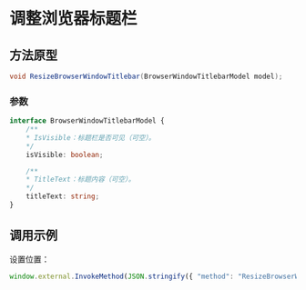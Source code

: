 # 调整浏览器标题栏


## 方法原型

```csharp
void ResizeBrowserWindowTitlebar(BrowserWindowTitlebarModel model);
```

### 参数

```ts
interface BrowserWindowTitlebarModel {
    /**
    * IsVisible：标题栏是否可见（可空）。
    */
    isVisible: boolean;

    /**
    * TitleText：标题内容（可空）。
    */
    titleText: string;
}
```

## 调用示例

设置位置：

```ts
window.external.InvokeMethod(JSON.stringify({ "method": "ResizeBrowserWindowTitlebar", "args": JSON.stringify({ "isVisible": true, "titleText": "测试标题" })}))
```